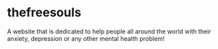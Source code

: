 # thefreesouls
A website that is dedicated to help people all around the world with their anxiety, depression or any other mental health problem!
